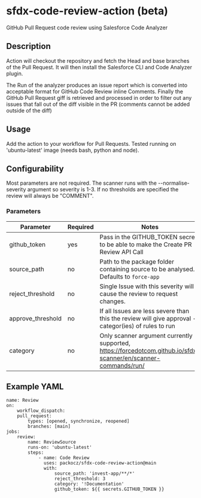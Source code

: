 # sfdx-code-review-action (beta)
GitHub Pull Request code review using Salesforce Code Analyzer
## Description
Action will checkout the repository and fetch the Head and base branches of the Pull Request. It will then install the Salesforce CLI and Code Analyzer plugin.

The Run of the analyzer produces an issue report which is converted into acceptable format for GitHub Code Review inline Comments. Finally the GitHub Pull Request giff is retrieved and processed in order to filter out any issues that fall out of the diff visible in the PR (comments cannot be added outside of the diff)
## Usage
Add the action to your workflow for Pull Requests. Tested running on 'ubuntu-latest' image (needs bash, python and node).
## Configurability
Most parameters are not required. The scanner runs with the --normalise-severity argument so severity is 1-3. If no thresholds are specified the review will always be "COMMENT". 
### Parameters
| Parameter         | Required     | Notes |
|--------------|-----------|------------|
| github_token | yes      | Pass in the GITHUB_TOKEN secret to be able to make the Create PR Review API Call        |
| source_path      | no  | Path to the package folder containing source to be analysed. Defaults to ```force-app```      |
| reject_threshold  | no | Single Issue with this severity will cause the review to request changes. |
| approve_threshold | no | If all Issues are less severe than this the review will give approval - categor(ies) of rules to run |
| category          | no | Only scanner argument currently supported, https://forcedotcom.github.io/sfdx-scanner/en/scanner-commands/run/ |


## Example YAML

```
name: Review
on:
    workflow_dispatch:
    pull_request:
        types: [opened, synchronize, reopened]
        branches: [main]
jobs:
    review:
        name: ReviewSource
        runs-on: 'ubuntu-latest'
        steps:
            - name: Code Review
              uses: packocz/sfdx-code-review-action@main
              with:
                  source_path: 'invest-app/**/*'
                  reject_threshold: 3
                  category: '!Documentation'
                  github_token: ${{ secrets.GITHUB_TOKEN }}
```

